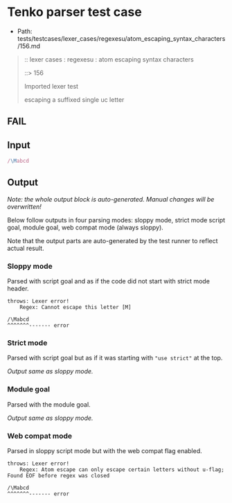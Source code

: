 # Tenko parser test case

- Path: tests/testcases/lexer_cases/regexesu/atom_escaping_syntax_characters/156.md

> :: lexer cases : regexesu : atom escaping syntax characters
>
> ::> 156
>
> Imported lexer test
>
> escaping a suffixed single uc letter

## FAIL

## Input

`````js
/\Mabcd
`````

## Output

_Note: the whole output block is auto-generated. Manual changes will be overwritten!_

Below follow outputs in four parsing modes: sloppy mode, strict mode script goal, module goal, web compat mode (always sloppy).

Note that the output parts are auto-generated by the test runner to reflect actual result.

### Sloppy mode

Parsed with script goal and as if the code did not start with strict mode header.

`````
throws: Lexer error!
    Regex: Cannot escape this letter [M]

/\Mabcd
^^^^^^^------- error
`````

### Strict mode

Parsed with script goal but as if it was starting with `"use strict"` at the top.

_Output same as sloppy mode._

### Module goal

Parsed with the module goal.

_Output same as sloppy mode._

### Web compat mode

Parsed in sloppy script mode but with the web compat flag enabled.

`````
throws: Lexer error!
    Regex: Atom escape can only escape certain letters without u-flag; Found EOF before regex was closed

/\Mabcd
^^^^^^^------- error
`````

